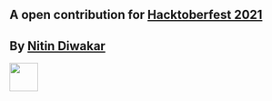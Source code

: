 ## A open contribution for [Hacktoberfest 2021](https://hacktoberfest.digitalocean.com/)
## By [Nitin Diwakar](https://github.com/Nitin-Diwakar)
<a href="https://github.com/Nitin-Diwakar" >
<img src="https://avatars.githubusercontent.com/u/72300414?v=4" style="width:50px" >
</a>

